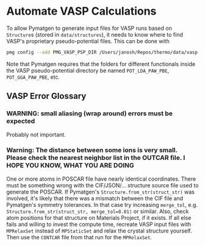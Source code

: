 # Automate VASP Calculations

To allow Pymatgen to generate input files for VASP runs based on `Structure`s (stored in `data/structures`), it needs to know where to find VASP's proprietary pseudo-potential files. This can be done with

```sh
pmg config --add PMG_VASP_PSP_DIR /Users/janosh/Repos/thermo/data/vasp-pot
```

Note that Pymatgen requires that the folders for different functionals inside the VASP pseudo-potential directory be named `POT_LDA_PAW_PBE`, `POT_GGA_PAW_PBE`, etc.

## VASP Error Glossary

### WARNING: small aliasing (wrap around) errors must be expected

Probably not important.

### Warning: The distance between some ions is very small. Please check the nearest neighbor list in the OUTCAR file. I HOPE YOU KNOW, WHAT YOU ARE DOING

One or more atoms in POSCAR file have nearly identical coordinates. There must be something wrong with the CIF/JSON/... structure source file used to generate the POSCAR. If Pymatgen's `Structure.from_str(struct_str)` was involved, it's likely that there was a mismatch between the CIF file and Pymatgen's symmetry tolerances. In that case try increasing `merge_tol`, e.g. `Structure.from_str(struct_str, merge_tol=0.01)` or similar. Also, check atom positions for that structure on Materials Project, if it exists. If all else fails and willing to invest the compute time, recreate VASP input files with `MPRelaxSet` instead of `MPStaticSet` and relax the crystal structure yourself. Then use the `CONTCAR` file from that run for the `MPRelaxSet`.
